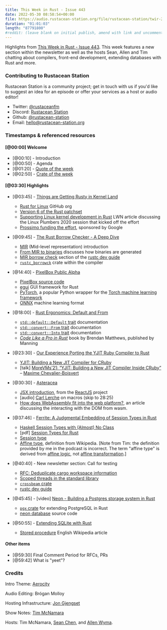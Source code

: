 ```yaml
---
title: This Week in Rust - Issue 443
date: 2022-05-30 08:58:54+00:00
file: https://audio.rustacean-station.org/file/rustacean-station/twir-2022-05-18.mp3
duration: "01:01:03"
length: "87791800"
#reddit: (leave blank on initial publish, amend with link and uncomment this line after Reddit thread has been posted)
---
```


Highlights from [This Week in Rust - Issue 443](https://this-week-in-rust.org/blog/2022/05/18/this-week-in-rust-443/). This week features a new section within the newsletter as well as the hosts Sean, Allen and Tim chatting about compilers, front-end development, extending databases with Rust and more.

<!--
The episode introduction goes here.
The first paragraph should ideally be short, and is used in various
places as a "short description" for the episode. Any subsequent
paragraphs show up as "expanded description".
-->

### Contributing to Rustacean Station

<!-- You can probably leave this as-is -->

Rustacean Station is a community project; get in touch with us if you'd like to suggest an idea for an episode or offer your services as a host or audio editor!

- Twitter: [@rustaceanfm](https://twitter.com/rustaceanfm)
- Discord: [Rustacean Station](https://discord.gg/cHc3Gyc)
- Github: [@rustacean-station](https://github.com/rustacean-station/)
- Email: [hello@rustacean-station.org](mailto:hello@rustacean-station.org)

### Timestamps & referenced resources

<!--
In this section, leave timestamped notes of the form:

 - [@HH:MM:SS] - Topic at first timestamp
 - [@HH:MM:SS] - Topic at second timestamp
     - A link to additional material discussed during the preceding topic

-->

#### [@00:00] Welcome

- [@00:10] - Introduction
- [@00:50] - Agenda
- [@01:20] - [Quote of the week](https://lobste.rs/s/vtcocq/c_is_truly_all_we_need_everything_else_is#c_yrcjm1)
- [@02:50] - [Crate of the week](https://crates.io/crates/cargo-supply-chain)

#### [@03:30] Highlights

- [@03:45] - [Things are Getting Rusty in Kernel Land](https://hackaday.com/2022/05/17/things-are-getting-rusty-in-kernel-land/)
  - [Rust for Linux](https://github.com/Rust-for-Linux) GitHub org
  - [Version 6 of the Rust patchset](https://lore.kernel.org/lkml/20220507052451.12890-1-ojeda@kernel.org/)
  - [Supporting Linux kernel development in Rust](https://lwn.net/Articles/829858/) LWN article discussing the Linux Plumbers 2020 session that kicked off the effort
  - [Prossimo funding the effort](https://www.memorysafety.org/initiative/linux-kernel/), sponsored by Google

- [@09:45] - [The Rust Borrow Checker - A Deep Dive](https://www.infoq.com/presentations/rust-borrow-checker/)
  - [MIR](https://rustc-dev-guide.rust-lang.org/mir/index.html) (Mid-level representation) introduction
  - [From MIR to binaries](https://rustc-dev-guide.rust-lang.org/part-5-intro.html) discusses how binaries are generated
  - [MIR borrow check](https://rustc-dev-guide.rust-lang.org/borrow_check.html) section of the [rustc dev guide](https://rustc-dev-guide.rust-lang.org/)
  - [`rustc_borrowck`](https://doc.rust-lang.org/nightly/nightly-rustc/rustc_borrowck/index.html) crate within the compiler

- [@14:40] - [PixelBox Public Alpha](https://www.josephcatrambone.com/?p=1382)
  - [PixelBox source code](https://github.com/JosephCatrambone/pixelbox)
  - [egui](https://github.com/emilk/egui) GUI framework for Rust
  - [PyTorch](https://pytorch.org/), a popular Python wrapper for the [Torch machine learning framework](http://torch.ch/)
  - [ONNX](https://onnx.ai/) machine learning format

- [@18:00] - [Rust Ergonomics: Default and From](https://elijahcaine.me/rust-default-from/)
  - [`std::default::Default` trait](https://doc.rust-lang.org/std/default/trait.Default.html) documentation
  - [`std::convert::From` trait](https://doc.rust-lang.org/std/convert/trait.From.html) documentation
  - [`std::convert::Into` trait](https://doc.rust-lang.org/std/convert/trait.Into.html) documentation
  - [_Code Like a Pro in Rust_](https://www.manning.com/books/code-like-a-pro-in-rust) book by Brendan Matthews, published by Manning

- [@23:30] - [Our Experience Porting the YJIT Ruby Compiler to Rust](https://shopify.engineering/porting-yjit-ruby-compiler-to-rust)
  - [YJIT: Building a New JIT Compiler for CRuby](https://shopify.engineering/yjit-just-in-time-compiler-cruby)
  - [talk] [MoreVMs’21: “YJIT: Building a New JIT Compiler Inside
    CRuby”](https://www.youtube.com/watch?v=vucLAqv7qpc) – [Maxime Chevalier-Boisvert](https://twitter.com/Love2Code)

- [@30:30] - [Asteracea](https://blog.schichler.dev/posts/Asteracea/)
  - [JSX introduction](https://reactjs.org/docs/introducing-jsx.html), from the [ReactJS](https://reactjs.org/) project
  - [audio] [Carl Lerche](https://rustacean-station.org/episode/041-carl-lerche/) on macros (skip to 28:25)
  - [How does WebAssembly fit into the web platform?](https://developer.mozilla.org/en-US/docs/WebAssembly/Concepts#how_does_webassembly_fit_into_the_web_platform), an article discussing the interacting with the DOM from wasm.

- [@37:46] - [Ferrite: A Judgmental Embedding of Session Types in Rust](https://arxiv.org/abs/2205.06921)
  - [Haskell Session Types with (Almost) No Class](https://users.cs.northwestern.edu/~jesse/pubs/haskell-session-types/)
  - [pdf] [Session Types for Rust](https://munksgaard.me/papers/laumann-munksgaard-larsen.pdf)
  - [Session type](https://en.wikipedia.org/wiki/Session_type)
  - [Affine type](https://en.wikipedia.org/wiki/Substructural_type_system#Affine_type_systems), definition from Wikipedia. [Note from Tim: the definition provided by me in the podcast is incorrect. The term "affine type" is derived from [affine logic](https://en.wikipedia.org/wiki/Affine_logic), not [affine transformation](https://en.wikipedia.org/wiki/Affine_transformation).]

- [@40:40] - New newsletter section: Call for testing
  - [RFC: Deduplicate cargo workspace information](https://github.com/rust-lang/rfcs/pull/2906)
  - [Scoped threads in the standard library](https://github.com/rust-lang/rust/issues/93203)
  - [`crossbeam` crate](https://docs.rs/crossbeam/)
  - [rustc dev guide](https://rustc-dev-guide.rust-lang.org/)

- [@45:45] - [video] [Neon - Building a Postgres storage system in Rust](https://www.youtube.com/watch?v=kAQeout-mh8)
  - [`pgx` crate](https://github.com/tcdi/pgx) for extending PostgreSQL in Rust
  - [neon database](https://github.com/neondatabase/neon) source code

- [@50:55] - [Extending SQLite with Rust](https://ricardoanderegg.com/posts/extending-sqlite-with-rust/)
  - [Stored procedure](https://en.wikipedia.org/wiki/Stored_procedure) English Wikipedia article

#### Other items

- [@59:30] Final Comment Period for RFCs, PRs
- [@59:42] What is "yeet"?

### Credits

Intro Theme: [Aerocity](https://twitter.com/AerocityMusic)

Audio Editing: Brógan Molloy

Hosting Infrastructure: [Jon Gjengset](https://twitter.com/jonhoo/)

Show Notes: [Tim McNamara][tim]

Hosts: Tim McNamara, [Sean Chen][sean], and [Allen Wyma][allen].

[allen]: https://twitter.com/allenwyma
[jon]: https://twitter.com/jonhoo
[sean]: https://twitter.com/seanchen1991
[tim]: https://twitter.com/timClicks
